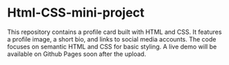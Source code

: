 # Html-CSS-mini-project
This repository contains a profile card built with HTML and CSS. It features a profile image, a short bio, and links to social media accounts. The code focuses on semantic HTML and CSS for basic styling. A live demo will be available on Github Pages soon after the upload.

